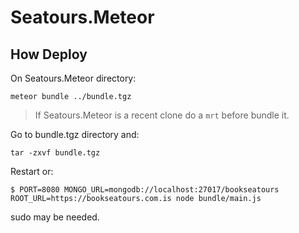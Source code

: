 Seatours.Meteor
===============

How Deploy
----------

On Seatours.Meteor directory:

`meteor bundle ../bundle.tgz`

> If Seatours.Meteor is a recent clone do a `mrt` before bundle it.

Go to bundle.tgz directory and:

`tar -zxvf bundle.tgz`

Restart or:

    $ PORT=8080 MONGO_URL=mongodb://localhost:27017/bookseatours    
    ROOT_URL=https://bookseatours.com.is node bundle/main.js

sudo may be needed.

